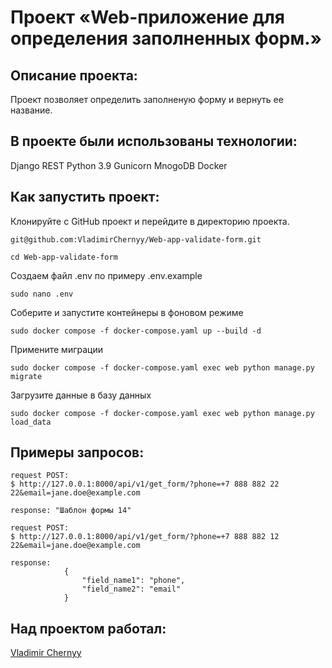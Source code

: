 #  Проект «Web-приложение для определения заполненных форм.»

## Описание проекта:

Проект позволяет определить заполненую форму и вернуть ее название.

## В проекте были использованы технологии:
Django REST
Python 3.9
Gunicorn
MnogoDB
Docker

## Как запустить проект:


Клонируйте с GitHub проект и перейдите в директорию проекта.
``` 
git@github.com:VladimirChernyy/Web-app-validate-form.git

cd Web-app-validate-form
``` 

Создаем файл .env по примеру .env.example

``` 
sudo nano .env
```

Соберите и запустите контейнеры в фоновом режиме
```
sudo docker compose -f docker-compose.yaml up --build -d
```
Примените миграции
```
sudo docker compose -f docker-compose.yaml exec web python manage.py migrate
```
Загрузите данные в базу данных
```
sudo docker compose -f docker-compose.yaml exec web python manage.py load_data
```

## Примеры запросов:

```
request POST:
$ http://127.0.0.1:8000/api/v1/get_form/?phone=+7 888 882 22 22&email=jane.doe@example.com

response: "Шаблон формы 14"

request POST:
$ http://127.0.0.1:8000/api/v1/get_form/?phone=+7 888 882 12 22&email=jane.doe@example.com

response:
            {
                "field_name1": "phone",
                "field_name2": "email"
            }
```

## Над проектом работал:
[Vladimir Chernyy](https://github.com/VladimirChernyy)
